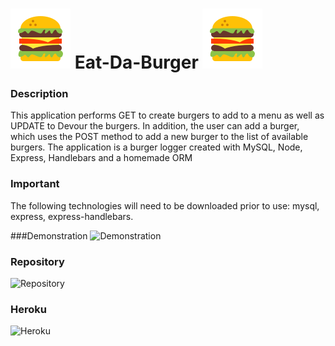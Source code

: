 # ![icon](public/assets/img/burger.png) Eat-Da-Burger ![icon](public/assets/img/burger.png)

### Description

This application performs GET to create burgers to add to a menu as well as UPDATE to Devour the burgers. In addition, the user can add a burger, which uses the POST method to add a new burger to the list of available burgers. The application is a burger logger created with MySQL, Node, Express, Handlebars and a homemade ORM

### Important

The following technologies will need to be downloaded prior to use: mysql, express, express-handlebars. 

###Demonstration
![Demonstration]()

### Repository
![Repository](https://github.com/stacyo23/Eat-Da-Burger)

### Heroku
![Heroku](https://mysterious-citadel-90085.herokuapp.com/)

